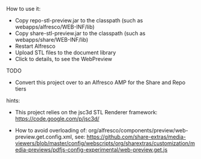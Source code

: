 How to use it:

- Copy repo-stl-preview.jar to the classpath (such as webapps/alfresco/WEB-INF/lib)
- Copy share-stl-preview.jar to the classpath (such as webapps/share/WEB-INF/lib)
- Restart Alfresco
- Upload STL files to the document library
- Click to details, to see the WebPreview

TODO
- Convert this project over to an Alfresco AMP for the Share and Repo tiers

hints:
- This project relies on the jsc3d STL Renderer framework: https://code.google.com/p/jsc3d/

- How to avoid overloading of: org/alfresco/components/preview/web-preview.get.config.xml, see: 
https://github.com/share-extras/media-viewers/blob/master/config/webscripts/org/sharextras/customization/media-previews/pdfjs-config-experimental/web-preview.get.js